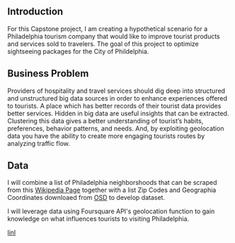 ## Introduction

For this Capstone project, I am creating a hypothetical scenario for a Philadelphia tourism company that would like to improve tourist products and services sold to travelers. The goal of this project to optimize sightseeing packages for the City of Phildelphia.

## Business Problem

Providers of hospitality and travel services should dig deep into structured and unstructured big data sources in order to enhance experiences offered to tourists. A place which has better records of their tourist data provides better services. Hidden in big data are useful insights that can be extracted. Clustering this data gives a better understanding of tourist’s habits, preferences, behavior patterns, and needs. And, by exploiting geolocation data you have the ability to create more engaging tourists routes by analyzing traffic flow. 

## Data

I will combine a list of Philadelphia neighborshoods that can be scraped from this [Wikipedia Page](https://en.wikipedia.org/wiki/List_of_Philadelphia_neighborhoods) together with a list Zip Codes and Geographia Coordinates downloaed from [OSD](https://public.opendatasoft.com/explore/dataset/us-zip-code-latitude-and-longitude/table/?refine.state=PA&q=philadelphia) to develop dataset.

I will leverage data using Foursquare API's geolocation function to gain knowledge on what influences tourists to visiting Philadelphia.

[linl](https://geniuslifedesign.github.io/Projects.github.io/website/)
